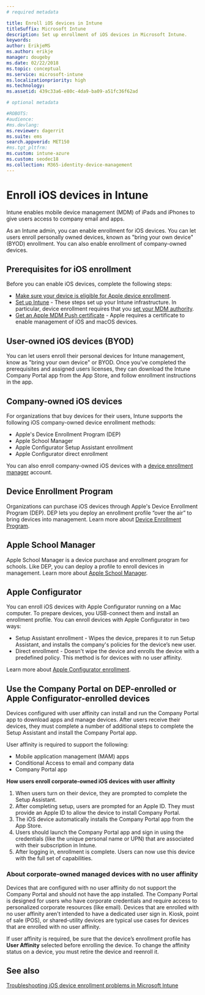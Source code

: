 ```yaml
---
# required metadata

title: Enroll iOS devices in Intune
titleSuffix: Microsoft Intune
description: Set up enrollment of iOS devices in Microsoft Intune.
keywords:
author: ErikjeMS
ms.author: erikje
manager: dougeby
ms.date: 02/22/2018
ms.topic: conceptual
ms.service: microsoft-intune
ms.localizationpriority: high
ms.technology:
ms.assetid: 439c33a6-e80c-4da9-ba09-a51fc36f62ad

# optional metadata

#ROBOTS:
#audience:
#ms.devlang:
ms.reviewer: dagerrit
ms.suite: ems
search.appverid: MET150
#ms.tgt_pltfrm:
ms.custom: intune-azure
ms.custom: seodec18
ms.collection: M365-identity-device-management
---
```


# Enroll iOS devices in Intune

Intune enables mobile device management (MDM) of iPads and iPhones to give users access to company email and apps.

As an Intune admin, you can enable enrollment for iOS devices. You can let users enroll personally owned devices, known as "bring your own device" (BYOD) enrollment. You can also enable enrollment of company-owned devices.

## Prerequisites for iOS enrollment
Before you can enable iOS devices, complete the following steps:
- [Make sure your device is eligible for Apple device enrollment](https://support.apple.com/en-us/HT204142#eligibility).
- [Set up Intune](setup-steps.md) - These steps set up your Intune infrastructure. In particular, device enrollment requires that you [set your MDM authority](mdm-authority-set.md).
- [Get an Apple MDM Push certificate](apple-mdm-push-certificate-get.md) - Apple requires a certificate to enable management of iOS and macOS devices.


## User-owned iOS devices (BYOD)

You can let users enroll their personal devices for Intune management, know as "bring your own device" or BYOD. Once you've completed the prerequisites and assigned users licenses, they can download the Intune Company Portal app from the App Store, and follow enrollment instructions in the app.

## Company-owned iOS devices
For organizations that buy devices for their users, Intune supports the following iOS company-owned device enrollment methods:

- Apple's Device Enrollment Program (DEP)
- Apple School Manager
- Apple Configurator Setup Assistant enrollment
- Apple Configurator direct enrollment

You can also enroll company-owned iOS devices with a [device enrollment manager](device-enrollment-manager-enroll.md) account.

## Device Enrollment Program
Organizations can purchase iOS devices through Apple's Device Enrollment Program (DEP). DEP lets you deploy an enrollment profile “over the air” to bring devices into management. Learn more about [Device Enrollment Program](device-enrollment-program-enroll-ios.md).

## Apple School Manager
Apple School Manager is a device purchase and enrollment program for schools. Like DEP, you can deploy a profile to enroll devices in management. Learn more about [Apple School Manager](apple-school-manager-set-up-ios.md).

## Apple Configurator
You can enroll iOS devices with Apple Configurator running on a Mac computer. To prepare devices, you USB-connect them and install an enrollment profile. You can enroll devices with Apple Configurator in two ways:
- Setup Assistant enrollment - Wipes the device, prepares it to run Setup Assistant, and installs the company's policies for the device’s new user.
- Direct enrollment - Doesn't wipe the device and enrolls the device with a predefined policy. This method is for devices with no user affinity.

Learn more about [Apple Configurator enrollment](apple-configurator-setup-assistant-enroll-ios.md).

## Use the Company Portal on DEP-enrolled or Apple Configurator-enrolled devices

Devices configured with user affinity can install and run the Company Portal app to download apps and manage devices. After users receive their devices, they must complete a number of additional steps to complete the Setup Assistant and install the Company Portal app.

User affinity is required to support the following:
- Mobile application management (MAM) apps
- Conditional Access to email and company data
- Company Portal app

**How users enroll corporate-owned iOS devices with user affinity**
1. When users turn on their device, they are prompted to complete the Setup Assistant. 
2. After completing setup, users are prompted for an Apple ID. They must provide an Apple ID to allow the device to install Company Portal. 
3. The iOS device automatically installs the Company Portal app from the App Store.
4. Users should launch the Company Portal app and sign in using the credentials (like the unique personal name or UPN) that are associated with their subscription in Intune. 
5. After logging in, enrollment is complete. Users can now use this device with the full set of capabilities.

### About corporate-owned managed devices with no user affinity

Devices that are configured with no user affinity do not support the Company Portal and should not have the app installed. The Company Portal is designed for users who have corporate credentials and require access to personalized corporate resources (like email). Devices that are enrolled with no user affinity aren't intended to have a dedicated user sign in. Kiosk, point of sale (POS), or shared-utility devices are typical use cases for devices that are enrolled with no user affinity.

If user affinity is required, be sure that the device’s enrollment profile has **User Affinity** selected before enrolling the device. To change the affinity status on a device, you must retire the device and reenroll it.

## See also

[Troubleshooting iOS device enrollment problems in Microsoft Intune](https://support.microsoft.com/help/4039809)
